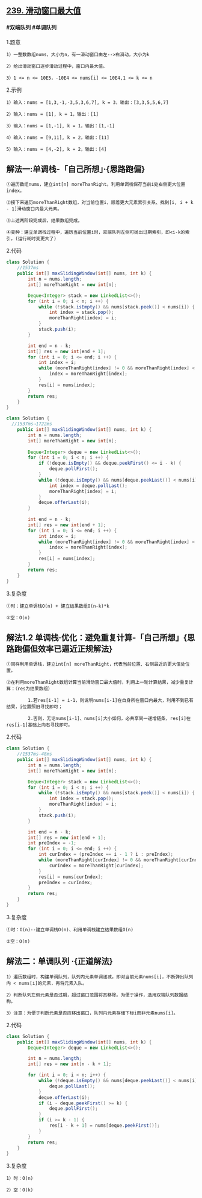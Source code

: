 ## [239. 滑动窗口最大值](https://leetcode.cn/problems/sliding-window-maximum/description/)

#### #双端队列 #单调队列
1.题意

    1）一整数数组nums，大小为n，有一滑动窗口由左-->右滑动，大小为k

    2）给出滑动窗口逐步滑动过程中，窗口内最大值。

    3）1 <= n <= 10E5，-10E4 <= nums[i] <= 10E4,1 <= k <= n

2.示例

    1）输入：nums = [1,3,-1,-3,5,3,6,7], k = 3，输出：[3,3,5,5,6,7]

    2）输入：nums = [1], k = 1，输出：[1]

    3）输入：nums = [1,-1], k = 1，输出：[1,-1]

    4）输入：nums = [9,11], k = 2，输出：[11]

    5）输入：nums = [4,-2], k = 2，输出：[4]


## 解法一:单调栈-「自己所想」·{思路跑偏}

    ①遍历数组nums，建立int[n] moreThanRight。利用单调栈保存当前i处右侧更大位置index。

    ②接下来遍历moreThanRight数组，对当前位置i，顺着更大元素索引关系、找到[i, i + k - 1]滑动窗口内最大元素。

    ③上述两阶段完成后，结果数组完成。

    ④变种：建立单调栈过程中，遍历当前位置i时，双端队列左侧可抛出过期索引，即<i-k的索引。(运行耗时变更大了)

2.代码
```java
class Solution {
    //1537ms
    public int[] maxSlidingWindow(int[] nums, int k) {
        int n = nums.length;
        int[] moreThanRight = new int[n];

        Deque<Integer> stack = new LinkedList<>();
        for (int i = 0; i < n; i ++) {
            while (!stack.isEmpty() && nums[stack.peek()] < nums[i]) {
                int index = stack.pop();
                moreThanRight[index] = i;
            }
            stack.push(i);
        }

        int end = n - k;
        int[] res = new int[end + 1];
        for (int i = 0; i <= end; i ++) {
            int index = i;
            while (moreThanRight[index] != 0 && moreThanRight[index] < k + i) {
                index = moreThanRight[index];
            }
            res[i] = nums[index];
        }
        return res;
    }
}

```
```java
class Solution {
  //1537ms→1722ms
    public int[] maxSlidingWindow(int[] nums, int k) {  
        int n = nums.length;
        int[] moreThanRight = new int[n];
        
        Deque<Integer> deque = new LinkedList<>();
        for (int i = 0; i < n; i ++) {
            if (!deque.isEmpty() && deque.peekFirst() <= i - k) {
                deque.pollFirst();
            }
            while (!deque.isEmpty() && nums[deque.peekLast()] < nums[i]) {
                int index = deque.pollLast();
                moreThanRight[index] = i;
            }
            deque.offerLast(i);
        }
      
        int end = n - k;
        int[] res = new int[end + 1];
        for (int i = 0; i <= end; i ++) {
            int index = i;
            while (moreThanRight[index] != 0 && moreThanRight[index] < k + i) {
                index = moreThanRight[index];
            }
            res[i] = nums[index];
        }
        return res;      
    }
}
```

3.复杂度

    ①时：建立单调栈O(n) + 建立结果数组O(n-k)*k

    ②空：O(n)

## 解法1.2 单调栈·优化：避免重复计算-「自己所想」{思路跑偏但效率已逼近正规解法}

    ①同样利用单调栈，建立int[n] moreThanRight，代表当前位置、右侧最近的更大值处位置。

    ②在利用moreThanRight数组计算当前滑动窗口最大值时，利用上一轮计算结果，减少重复计算：（res为结果数组）

            1.若res[i-1] = i-1，则说明nums[i-1]在自身所在窗口内最大，利用不到已有结果，i位置照旧寻找即可；

            2.否则，无论nums[i-1]、nums[i]大小如何，必共享同一递增链条，res[i]在res[i-1]基础上向右寻找即可。

2.代码
```java
class Solution {
    //1537ms-48ms
    public int[] maxSlidingWindow(int[] nums, int k) {
        int n = nums.length;
        int[] moreThanRight = new int[n];

        Deque<Integer> stack = new LinkedList<>();
        for (int i = 0; i < n; i ++) {
            while (!stack.isEmpty() && nums[stack.peek()] < nums[i]) {
                int index = stack.pop();
                moreThanRight[index] = i;
            }
            stack.push(i);
        }

        int end = n - k;
        int[] res = new int[end + 1];
        int preIndex = -1;
        for (int i = 0; i <= end; i ++) {
            int curIndex = (preIndex == i - 1 ? i : preIndex);
            while (moreThanRight[curIndex] != 0 && moreThanRight[curIndex] < k + i) {
                curIndex = moreThanRight[curIndex];
            }
            res[i] = nums[curIndex];
            preIndex = curIndex;
        }
        return res;
    }
}

```

3.复杂度

    ①时：O(n)--建立单调栈O(n)、利用单调栈建立结果数组O(n)

    ②空：O(n)

## 解法二：单调队列 ·{正道解法}

    1）遍历数组时，构建单调队列，队列内元素单调递减。即对当前元素nums[i]，不断弹出队列内 < nums[i]的元素，再将元素入队。

    2）判断队列左侧元素是否过期，超过窗口范围将其移除。为便于操作，选用双端队列数据结构。

    3）注意：为便于判断元素是否应移出窗口，队列内元素存储下标i而非元素nums[i]。    

2.代码
```java
class Solution {
    public int[] maxSlidingWindow(int[] nums, int k) {
        Deque<Integer> deque = new LinkedList<>();

        int n = nums.length;
        int[] res = new int[n - k + 1];

        for (int i = 0; i < n; i++) {
            while (!deque.isEmpty() && nums[deque.peekLast()] < nums[i]) {
                deque.pollLast();
            }
            deque.offerLast(i);
            if (i - deque.peekFirst() >= k) {
                deque.pollFirst();
            }
            if (i >= k - 1) {
                res[i - k + 1] = nums[deque.peekFirst()];
            }
        }
        return res;
    }
}
```

3.复杂度

    1）时：O(n)

    2）空：O(k)